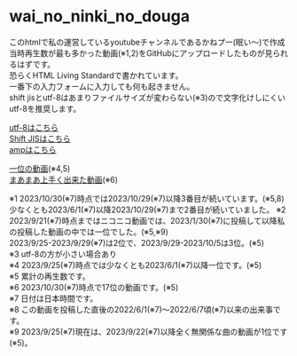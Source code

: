 # wai_no_ninki_no_douga
このhtmlで私の運営しているyoutubeチャンネルであるかねプー(眠い〜)で作成当時再生数が最も多かった動画(※1,2)をGitHubにアップロードしたものが見られるはずです。<br>
恐らくHTML Living Standardで書かれています。<br>
一番下の入力フォームに入力しても何も起きません。<br>
shift jisとutf-8はあまりファイルサイズが変わらない(※3)ので文字化けしにくいutf-8を推奨します。

<a href="index_utf-8.html">utf-8はこちら</a><br>
<a href="index_Shift_JIS.html">Shift JISはこちら</a><br>
<a href="main_amp">ampはこちら</a>

<a href="movie2/">一位の動画</a>(※4,5)<br>
<a href="movie1/">まあまあ上手く出来た動画</a>(※6)

※1 2023/10/30(※7)時点では2023/10/29(※7)以降3番目が続いています。(※5,8)<br>
少なくとも2023/6/1(※7)以降2023/10/29(※7)まで2番目が続いていました。
※2 2023/9/21(※7)時点まではニコニコ動画では、2023/1/30(※7)に投稿して以降私の投稿した動画の中では一位でした。(※5,※9)<br>
2023/9/25-2023/9/29(※7)は2位で、2023/9/29-2023/10/5は3位。(※5)<br>
※3 utf-8の方が小さい場合あり<br> 
※4 2023/9/25(※7)時点では少なくとも2023/6/1(※7)以降一位です。(※5)<br>
※5 累計の再生数です。<br>
※6 2023/10/30(※7)時点で17位の動画です。(※5)<br>
※7 日付は日本時間です。<br>
※8 この動画を投稿した直後の2022/6/1(※7)〜2022/6/7頃(※7)以来の出来事です。<br>
※9 2023/9/25(※7)現在は、2023/9/22(※7)以降全く無関係な曲の動画が1位です(※5)。
